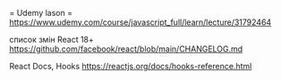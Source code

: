 = Udemy lason =
https://www.udemy.com/course/javascript_full/learn/lecture/31792464

список змін React 18+
https://github.com/facebook/react/blob/main/CHANGELOG.md

React Docs, Hooks 
https://reactjs.org/docs/hooks-reference.html